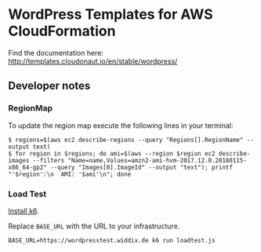 # WordPress Templates for AWS CloudFormation

Find the documentation here: http://templates.cloudonaut.io/en/stable/wordpress/

## Developer notes

### RegionMap
To update the region map execute the following lines in your terminal:

```
$ regions=$(aws ec2 describe-regions --query "Regions[].RegionName" --output text)
$ for region in $regions; do ami=$(aws --region $region ec2 describe-images --filters "Name=name,Values=amzn2-ami-hvm-2017.12.0.20180115-x86_64-gp2" --query "Images[0].ImageId" --output "text"); printf "'$region':\n  AMI: '$ami'\n"; done
```

### Load Test

[Install k6](https://k6.readme.io/docs).

Replace `BASE_URL` with the URL to your infrastructure.

```
BASE_URL=https://wordpresstest.widdix.de k6 run loadtest.js 
```
